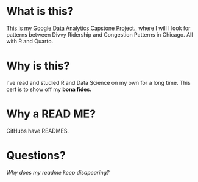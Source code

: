 # What is this?

[This is my Google Data Analytics Capstone Project.](https://www.coursera.org/learn/google-data-analytics-capstone), where I will I look for patterns between Divvy Ridership and Congestion Patterns in Chicago. All with R and Quarto.

# Why is this?

I've read and studied R and Data Science on my own for a long time. This cert is to show off my **bona fides.**

# Why a READ ME?

GitHubs have READMES.

# Questions?

*Why does my readme keep disapearing?*
